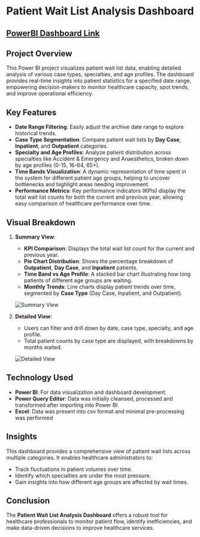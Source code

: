 # Patient Wait List Analysis Dashboard

<h2><a href="https://app.powerbi.com/view?r=eyJrIjoiZjc2MzQ4YTUtMGViMS00MDExLTgxYzgtZjc5MmNhOGE4MTRlIiwidCI6IjQ4OGZjOWE4LTU0ZDEtNGJjYS1hYmRiLTUzNmIyNTMxM2ZmZiJ9" target="_blank">PowerBI Dashboard Link</a></h2>

## Project Overview

This Power BI project visualizes patient wait list data, enabling detailed analysis of various case types, specialties, and age profiles. The dashboard provides real-time insights into patient statistics for a specified date range, empowering decision-makers to monitor healthcare capacity, spot trends, and improve operational efficiency.

## Key Features

- **Date Range Filtering**: Easily adjust the archive date range to explore historical trends.
- **Case Type Segmentation**: Compare patient wait lists by **Day Case**, **Inpatient**, and **Outpatient** categories.
- **Specialty and Age Profiles**: Analyze patient distribution across specialties like Accident & Emergency and Anaesthetics, broken down by age profiles (0-15, 16-64, 65+).
- **Time Bands Visualization**: A dynamic representation of time spent in the system for different patient age groups, helping to uncover bottlenecks and highlight areas needing improvement.
- **Performance Metrics**: Key performance indicators (KPIs) display the total wait list counts for both the current and previous year, allowing easy comparison of healthcare performance over time.

## Visual Breakdown

1. **Summary View**:
   - **KPI Comparison**: Displays the total wait list count for the current and previous year.
   - **Pie Chart Distribution**: Shows the percentage breakdown of **Outpatient**, **Day Case**, and **Inpatient** patients.
   - **Time Band vs Age Profile**: A stacked bar chart illustrating how long patients of different age groups are waiting.
   - **Monthly Trends**: Line charts display patient trends over time, segmented by **Case Type** (Day Case, Inpatient, and Outpatient).

   ![Summary View](https://github.com/laxmikantmkabra/HealthCare-Power-BI-Dashboard/assets/143458925/b19e402c-9e25-44ab-bf13-ecf998bf8a24)


2. **Detailed View**:
   - Users can filter and drill down by date, case type, specialty, and age profile.
   - Total patient counts by case type are displayed, with breakdowns by months waited.
   
   ![Detailed View](https://github.com/laxmikantmkabra/HealthCare-Power-BI-Dashboard/assets/143458925/c8b45594-03f4-4322-868a-0606c7194b7f)


## Technology Used

- **Power BI**: For data visualization and dashboard development.
- **Power Query Editor**: Data was initially cleansed, processed and transformed after importing into Power BI.
- **Excel**: Data was present into csv format and minimal pre-processing was performed

## Insights

This dashboard provides a comprehensive view of patient wait lists across multiple categories. It enables healthcare administrators to:
- Track fluctuations in patient volumes over time.
- Identify which specialties are under the most pressure.
- Gain insights into how different age groups are affected by wait times.

## Conclusion

The **Patient Wait List Analysis Dashboard** offers a robust tool for healthcare professionals to monitor patient flow, identify inefficiencies, and make data-driven decisions to improve healthcare services.
